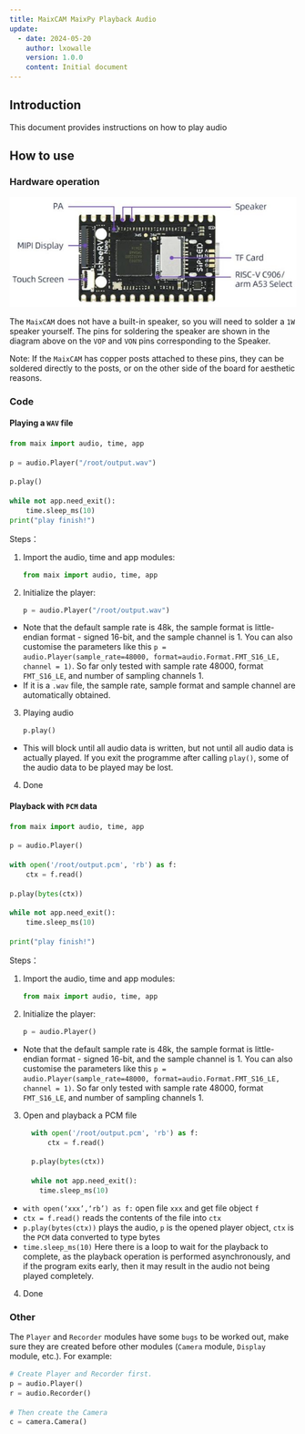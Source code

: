 ```yaml
---
title: MaixCAM MaixPy Playback Audio
update:
  - date: 2024-05-20
    author: lxowalle
    version: 1.0.0
    content: Initial document
---
```


## Introduction

This document provides instructions on how to play audio


## How to use

### Hardware operation

![image-20240520134637905](../../../static/image/maixcam_hardware_back.png)

The `MaixCAM` does not have a built-in speaker, so you will need to solder a `1W` speaker yourself. The pins for soldering the speaker are shown in the diagram above on the `VOP` and `VON` pins corresponding to the Speaker.

Note: If the `MaixCAM` has copper posts attached to these pins, they can be soldered directly to the posts, or on the other side of the board for aesthetic reasons.

### Code

#### Playing a `WAV` file

```python
from maix import audio, time, app

p = audio.Player("/root/output.wav")

p.play()

while not app.need_exit():
    time.sleep_ms(10)
print("play finish!")
```

Steps：


1. Import the audio, time and app modules:

   ```python
   from maix import audio, time, app
   ```

2. Initialize the player:

   ```python
   p = audio.Player("/root/output.wav")
   ```
  - Note that the default sample rate is 48k, the sample format is little-endian format - signed 16-bit, and the sample channel is 1. You can also customise the parameters like this `p = audio.Player(sample_rate=48000, format=audio.Format.FMT_S16_LE, channel = 1)`. So far only tested with sample rate 48000, format `FMT_S16_LE`, and number of sampling channels 1.
  - If it is a `.wav` file, the sample rate, sample format and sample channel are automatically obtained.

3. Playing audio

   ```python
   p.play()
   ```

  - This will block until all audio data is written, but not until all audio data is actually played. If you exit the programme after calling `play()`, some of the audio data to be played may be lost.

4. Done


#### Playback with `PCM` data

```python
from maix import audio, time, app

p = audio.Player()

with open('/root/output.pcm', 'rb') as f:
    ctx = f.read()

p.play(bytes(ctx))

while not app.need_exit():
    time.sleep_ms(10)

print("play finish!")
```

Steps：


1. Import the audio, time and app modules:

   ```python
   from maix import audio, time, app
   ```

2. Initialize the player:

   ```python
   p = audio.Player()
   ```
  - Note that the default sample rate is 48k, the sample format is little-endian format - signed 16-bit, and the sample channel is 1. You can also customise the parameters like this `p = audio.Player(sample_rate=48000, format=audio.Format.FMT_S16_LE, channel = 1)`. So far only tested with sample rate 48000, format `FMT_S16_LE`, and number of sampling channels 1.

3. Open and playback a PCM file

   ```python
     with open('/root/output.pcm', 'rb') as f:
         ctx = f.read()
   
     p.play(bytes(ctx))
   
     while not app.need_exit():
       time.sleep_ms(10)
   ```

  - `with open(‘xxx’,‘rb’) as f:` open file `xxx` and get file object `f`
  - `ctx = f.read()` reads the contents of the file into `ctx`
  - `p.play(bytes(ctx))` plays the audio, `p` is the opened player object, `ctx` is the `PCM` data converted to type bytes
  - `time.sleep_ms(10)` Here there is a loop to wait for the playback to complete, as the playback operation is performed asynchronously, and if the program exits early, then it may result in the audio not being played completely.

4. Done

### Other

The `Player` and `Recorder` modules have some `bugs` to be worked out, make sure they are created before other modules (`Camera` module, `Display` module, etc.). For example:

```python
# Create Player and Recorder first.
p = audio.Player()
r = audio.Recorder()

# Then create the Camera
c = camera.Camera()
```
